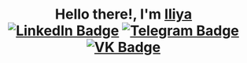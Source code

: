 <h1 align="center">Hello there!, I'm <a href="https://t.me/feelspoggersman" target="_blank">Iliya</a>
<!-- <img src="https://github.com/blackcater/blackcater/raw/main/images/Hi.gif" height="32"/></h1> -->
<div id="badges" align="center">
<a href=https://www.linkedin.com/in/iliya-kovalev-6140b0267/><img src="https://img.shields.io/badge/LinkedIn-blue?style=for-the-badge&logo=linkedin&logoColor=white" alt="LinkedIn Badge"/></a>
<a href=https://t.me/feelspoggersman><img src="https://img.shields.io/badge/Telegram-4682B4?logo=telegram&logoColor=white&style=for-the-badge" alt="Telegram Badge"/></a>
<a href=https://vk.com/dontuwume><img src="https://img.shields.io/badge/VK-1E90FF?logo=vk&logoColor=white&style=for-the-badge" alt="VK Badge"/></a>
</div>

<!--
**animeh4ter/animeh4ter** is a ✨ _special_ ✨ repository because its `README.md` (this file) appears on your GitHub profile.

Here are some ideas to get you started:

- 🔭 I’m currently working on ...
- 🌱 I’m currently learning ...
- 👯 I’m looking to collaborate on ...
- 🤔 I’m looking for help with ...
- 💬 Ask me about ...
- 📫 How to reach me: ...
- 😄 Pronouns: ...
- ⚡ Fun fact: ...
-->
